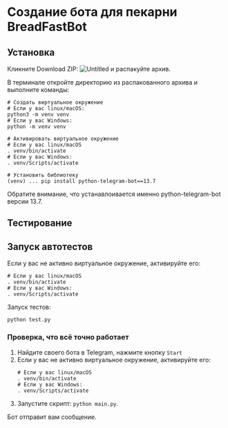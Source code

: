 # Создание бота для пекарни BreadFastBot

## Установка

Кликните Download ZIP:
![Untitled](https://github.com/PracticumGrade/telegram-bot-1/assets/13587415/4a427987-b925-4f58-b955-bac1398abdc9)
и распакуйте архив.

В терминале откройте директорию из распакованного архива и выполните команды:

```
# Создать виртуальное окружение 
# Если у вас linux/macOS:
python3 -m venv venv  
# Если у вас Windows:
python -m venv venv

# Активировать виртуальное окружение
# Если у вас linux/macOS
. venv/bin/activate
# Если у вас Windows:
. venv/Scripts/activate

# Установить библиотеку
(venv) ... pip install python-telegram-bot==13.7
```

Обратите внимание, что устанавлоивается именно python-telegram-bot версии 13.7.

## Тестирование

## Запуск автотестов

Если у вас не активно виртуальное окружение, активируйте его:
```
# Если у вас linux/macOS
. venv/bin/activate
# Если у вас Windows:
. venv/Scripts/activate
```

Запуск тестов:
```
python test.py
```

### Проверка, что всё точно работает

1. Найдите своего бота в Telegram, нажмите кнопку `Start`
2. Если у вас не активно виртуальное окружение, активируйте его:
   ```
   # Если у вас linux/macOS
   . venv/bin/activate
   # Если у вас Windows:
   . venv/Scripts/activate
   ```
3. Запустите скрипт: `python main.py`.

Бот отправит вам сообщение.